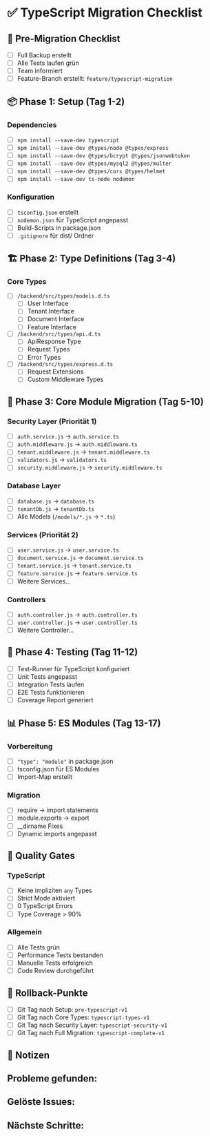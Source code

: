 # ✅ TypeScript Migration Checklist

## 🚀 Pre-Migration Checklist

- [ ] Full Backup erstellt
- [ ] Alle Tests laufen grün
- [ ] Team informiert
- [ ] Feature-Branch erstellt: `feature/typescript-migration`

## 📦 Phase 1: Setup (Tag 1-2)

### Dependencies
- [ ] `npm install --save-dev typescript`
- [ ] `npm install --save-dev @types/node @types/express`
- [ ] `npm install --save-dev @types/bcrypt @types/jsonwebtoken`
- [ ] `npm install --save-dev @types/mysql2 @types/multer`
- [ ] `npm install --save-dev @types/cors @types/helmet`
- [ ] `npm install --save-dev ts-node nodemon`

### Konfiguration
- [ ] `tsconfig.json` erstellt
- [ ] `nodemon.json` für TypeScript angepasst
- [ ] Build-Scripts in package.json
- [ ] `.gitignore` für dist/ Ordner

## 🏗️ Phase 2: Type Definitions (Tag 3-4)

### Core Types
- [ ] `/backend/src/types/models.d.ts`
  - [ ] User Interface
  - [ ] Tenant Interface
  - [ ] Document Interface
  - [ ] Feature Interface
  
- [ ] `/backend/src/types/api.d.ts`
  - [ ] ApiResponse Type
  - [ ] Request Types
  - [ ] Error Types
  
- [ ] `/backend/src/types/express.d.ts`
  - [ ] Request Extensions
  - [ ] Custom Middleware Types

## 🔄 Phase 3: Core Module Migration (Tag 5-10)

### Security Layer (Priorität 1)
- [ ] `auth.service.js` → `auth.service.ts`
- [ ] `auth.middleware.js` → `auth.middleware.ts`
- [ ] `tenant.middleware.js` → `tenant.middleware.ts`
- [ ] `validators.js` → `validators.ts`
- [ ] `security.middleware.js` → `security.middleware.ts`

### Database Layer
- [ ] `database.js` → `database.ts`
- [ ] `tenantDb.js` → `tenantDb.ts`
- [ ] Alle Models (`/models/*.js` → `*.ts`)

### Services (Priorität 2)
- [ ] `user.service.js` → `user.service.ts`
- [ ] `document.service.js` → `document.service.ts`
- [ ] `tenant.service.js` → `tenant.service.ts`
- [ ] `feature.service.js` → `feature.service.ts`
- [ ] Weitere Services...

### Controllers
- [ ] `auth.controller.js` → `auth.controller.ts`
- [ ] `user.controller.js` → `user.controller.ts`
- [ ] Weitere Controller...

## 🧪 Phase 4: Testing (Tag 11-12)

- [ ] Test-Runner für TypeScript konfiguriert
- [ ] Unit Tests angepasst
- [ ] Integration Tests laufen
- [ ] E2E Tests funktionieren
- [ ] Coverage Report generiert

## 📊 Phase 5: ES Modules (Tag 13-17)

### Vorbereitung
- [ ] `"type": "module"` in package.json
- [ ] tsconfig.json für ES Modules
- [ ] Import-Map erstellt

### Migration
- [ ] require → import statements
- [ ] module.exports → export
- [ ] __dirname Fixes
- [ ] Dynamic imports angepasst

## 🎯 Quality Gates

### TypeScript
- [ ] Keine impliziten `any` Types
- [ ] Strict Mode aktiviert
- [ ] 0 TypeScript Errors
- [ ] Type Coverage > 90%

### Allgemein
- [ ] Alle Tests grün
- [ ] Performance Tests bestanden
- [ ] Manuelle Tests erfolgreich
- [ ] Code Review durchgeführt

## 🚨 Rollback-Punkte

- [ ] Git Tag nach Setup: `pre-typescript-v1`
- [ ] Git Tag nach Core Types: `typescript-types-v1`
- [ ] Git Tag nach Security Layer: `typescript-security-v1`
- [ ] Git Tag nach Full Migration: `typescript-complete-v1`

## 📝 Notizen

**Probleme gefunden:**
- 

**Gelöste Issues:**
- 

**Nächste Schritte:**
-